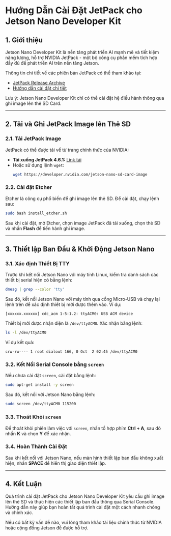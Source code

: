 # Hướng Dẫn Cài Đặt JetPack cho Jetson Nano Developer Kit

## 1. Giới thiệu
Jetson Nano Developer Kit là nền tảng phát triển AI mạnh mẽ và tiết kiệm năng lượng, hỗ trợ NVIDIA JetPack - một bộ công cụ phần mềm tích hợp đầy đủ để phát triển AI trên nền tảng Jetson.

Thông tin chi tiết về các phiên bản JetPack có thể tham khảo tại:
- [JetPack Release Archive](https://developer.nvidia.com/embedded/jetpack-archive)
- [Hướng dẫn cài đặt chi tiết](https://developer.nvidia.com/embedded/learn/get-started-jetson-nano-devkit)

Lưu ý: Jetson Nano Developer Kit chỉ có thể cài đặt hệ điều hành thông qua ghi image lên thẻ SD Card.

---

## 2. Tải và Ghi JetPack Image lên Thẻ SD
### 2.1. Tải JetPack Image
JetPack có thể được tải về từ trang chính thức của NVIDIA:
- **Tải xuống JetPack 4.6.1:** [Link tải](https://developer.nvidia.com/jetson-nano-sd-card-image)
- Hoặc sử dụng lệnh `wget`:
  ```bash
  wget https://developer.nvidia.com/jetson-nano-sd-card-image
  ```

### 2.2. Cài đặt Etcher
Etcher là công cụ phổ biến để ghi image lên thẻ SD. Để cài đặt, chạy lệnh sau:
```bash
sudo bash install_etcher.sh
```
Sau khi cài đặt, mở Etcher, chọn image JetPack đã tải xuống, chọn thẻ SD và nhấn **Flash** để tiến hành ghi image.

---

## 3. Thiết lập Ban Đầu & Khởi Động Jetson Nano

### 3.1. Xác định Thiết Bị TTY
Trước khi kết nối Jetson Nano với máy tính Linux, kiểm tra danh sách các thiết bị serial hiện có bằng lệnh:
```bash
dmesg | grep --color 'tty'
```
Sau đó, kết nối Jetson Nano với máy tính qua cổng Micro-USB và chạy lại lệnh trên để xác định thiết bị mới được thêm vào. Ví dụ:
```
[xxxxxx.xxxxxx] cdc_acm 1-5:1.2: ttyACM0: USB ACM device
```
Thiết bị mới được nhận diện là `/dev/ttyACM0`. Xác nhận bằng lệnh:
```bash
ls -l /dev/ttyACM0
```
Ví dụ kết quả:
```
crw-rw---- 1 root dialout 166, 0 Oct  2 02:45 /dev/ttyACM0
```

### 3.2. Kết Nối Serial Console bằng `screen`
Nếu chưa cài đặt `screen`, cài đặt bằng lệnh:
```bash
sudo apt-get install -y screen
```
Sau đó, kết nối với Jetson Nano bằng lệnh:
```bash
sudo screen /dev/ttyACM0 115200
```

### 3.3. Thoát Khỏi `screen`
Để thoát khỏi phiên làm việc với `screen`, nhấn tổ hợp phím **Ctrl + A**, sau đó nhấn **K** và chọn **Y** để xác nhận.

### 3.4. Hoàn Thành Cài Đặt
Sau khi kết nối với Jetson Nano, nếu màn hình thiết lập ban đầu không xuất hiện, nhấn **SPACE** để hiển thị giao diện thiết lập.

---

## 4. Kết Luận
Quá trình cài đặt JetPack cho Jetson Nano Developer Kit yêu cầu ghi image lên thẻ SD và thực hiện các thiết lập ban đầu thông qua Serial Console. Hướng dẫn này giúp bạn hoàn tất quá trình cài đặt một cách nhanh chóng và chính xác.

Nếu có bất kỳ vấn đề nào, vui lòng tham khảo tài liệu chính thức từ NVIDIA hoặc cộng đồng Jetson để được hỗ trợ.

